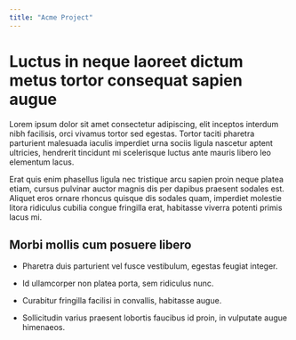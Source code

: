 ```yaml
---
title: "Acme Project"
---
```


# Luctus in neque laoreet dictum metus tortor consequat sapien augue

Lorem ipsum dolor sit amet consectetur adipiscing, elit inceptos interdum nibh facilisis, orci vivamus tortor sed egestas. Tortor taciti pharetra parturient malesuada iaculis imperdiet urna sociis ligula nascetur aptent ultricies, hendrerit tincidunt mi scelerisque luctus ante mauris libero leo elementum lacus.

Erat quis enim phasellus ligula nec tristique arcu sapien proin neque platea etiam, cursus pulvinar auctor magnis dis per dapibus praesent sodales est. Aliquet eros ornare rhoncus quisque dis sodales quam, imperdiet molestie litora ridiculus cubilia congue fringilla erat, habitasse viverra potenti primis lacus mi.

## Morbi mollis cum posuere libero

- Pharetra duis parturient vel fusce vestibulum, egestas feugiat integer.

- Id ullamcorper non platea porta, sem ridiculus nunc.

- Curabitur fringilla facilisi in convallis, habitasse augue.

- Sollicitudin varius praesent lobortis faucibus id proin, in vulputate augue himenaeos.
